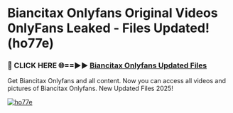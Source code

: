 # Biancitax Onlyfans Original Videos 0nlyFans Leaked - Files Updated! (ho77e)

<h3>🔴 CLICK HERE 🌐==►► <a href="https://tinyurl.com/ehrbuxhb" rel="nofollow">Biancitax Onlyfans Updated Files</a></h3>

Get Biancitax Onlyfans and all content. Now you can access all videos and pictures of Biancitax Onlyfans. New Updated Files 2025!

[![ho77e](https://i.imgur.com/lVYEuWS.gif)](https://tinyurl.com/ehrbuxhb)
